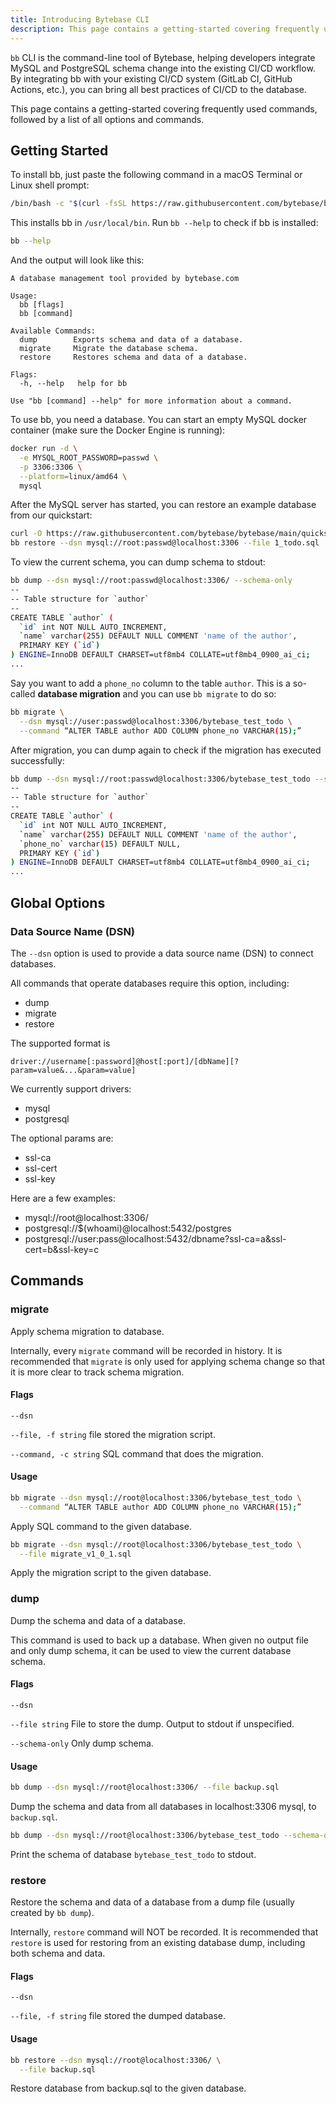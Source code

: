 ```yaml
---
title: Introducing Bytebase CLI
description: This page contains a getting-started covering frequently used commands, followed by a list of all options and commands.
---
```


`bb` CLI is the command-line tool of Bytebase, helping developers integrate MySQL and PostgreSQL schema change into the existing CI/CD workflow. By integrating bb with your existing CI/CD system (GitLab CI, GitHub Actions, etc.), you can bring all best practices of CI/CD to the database.

This page contains a getting-started covering frequently used commands, followed by a list of all options and commands.

## Getting Started

To install bb, just paste the following command in a macOS Terminal or Linux shell prompt:

```bash
/bin/bash -c "$(curl -fsSL https://raw.githubusercontent.com/bytebase/bytebase/HEAD/scripts/install_bb.sh)"
```

This installs bb in `/usr/local/bin`. Run `bb --help` to check if bb is installed:

```bash
bb --help
```

And the output will look like this:

```plain
A database management tool provided by bytebase.com

Usage:
  bb [flags]
  bb [command]

Available Commands:
  dump        Exports schema and data of a database.
  migrate     Migrate the database schema.
  restore     Restores schema and data of a database.

Flags:
  -h, --help   help for bb

Use "bb [command] --help" for more information about a command.
```

To use bb, you need a database. You can start an empty MySQL docker container (make sure the Docker Engine is running):

```bash
docker run -d \
  -e MYSQL_ROOT_PASSWORD=passwd \
  -p 3306:3306 \
  --platform=linux/amd64 \
  mysql
```

After the MySQL server has started, you can restore an example database from our quickstart:

```bash
curl -O https://raw.githubusercontent.com/bytebase/bytebase/main/quickstart/test_schema/mysql/1_todo.sql
bb restore --dsn mysql://root:passwd@localhost:3306 --file 1_todo.sql
```

To view the current schema, you can dump schema to stdout:

```bash
bb dump --dsn mysql://root:passwd@localhost:3306/ --schema-only
--
-- Table structure for `author`
--
CREATE TABLE `author` (
  `id` int NOT NULL AUTO_INCREMENT,
  `name` varchar(255) DEFAULT NULL COMMENT 'name of the author',
  PRIMARY KEY (`id`)
) ENGINE=InnoDB DEFAULT CHARSET=utf8mb4 COLLATE=utf8mb4_0900_ai_ci;
...
```

Say you want to add a `phone_no` column to the table `author`. This is a so-called **database migration** and you can use `bb migrate` to do so:

```bash
bb migrate \
  --dsn mysql://user:passwd@localhost:3306/bytebase_test_todo \
  --command “ALTER TABLE author ADD COLUMN phone_no VARCHAR(15);”
```

After migration, you can dump again to check if the migration has executed successfully:

```bash
bb dump --dsn mysql://root:passwd@localhost:3306/bytebase_test_todo --schema-only
--
-- Table structure for `author`
--
CREATE TABLE `author` (
  `id` int NOT NULL AUTO_INCREMENT,
  `name` varchar(255) DEFAULT NULL COMMENT 'name of the author',
  `phone_no` varchar(15) DEFAULT NULL,
  PRIMARY KEY (`id`)
) ENGINE=InnoDB DEFAULT CHARSET=utf8mb4 COLLATE=utf8mb4_0900_ai_ci;
...
```

## Global Options

### Data Source Name (DSN)

The `--dsn` option is used to provide a data source name (DSN) to connect databases.

All commands that operate databases require this option, including:

- dump
- migrate
- restore

The supported format is

```
driver://username[:password]@host[:port]/[dbName][?param=value&...&param=value]
```

We currently support drivers:

- mysql
- postgresql

The optional params are:

- ssl-ca
- ssl-cert
- ssl-key

Here are a few examples:

- mysql://root@localhost:3306/
- postgresql://$(whoami)@localhost:5432/postgres
- postgresql://user:pass@localhost:5432/dbname?ssl-ca=a&ssl-cert=b&ssl-key=c

## Commands

### migrate

Apply schema migration to database.

Internally, every `migrate` command will be recorded in history. It is recommended that `migrate` is only used for applying schema change so that it is more clear to track schema migration.

#### Flags

`--dsn`

`--file, -f string` file stored the migration script.

`--command, -c string` SQL command that does the migration.

#### Usage

```bash
bb migrate --dsn mysql://root@localhost:3306/bytebase_test_todo \
  --command “ALTER TABLE author ADD COLUMN phone_no VARCHAR(15);”
```

Apply SQL command to the given database.

```bash
bb migrate --dsn mysql://root@localhost:3306/bytebase_test_todo \
  --file migrate_v1_0_1.sql
```

Apply the migration script to the given database.

### dump

Dump the schema and data of a database.

This command is used to back up a database. When given no output file and only dump schema, it can be used to view the current database schema.

#### Flags

`--dsn`

`--file string` File to store the dump. Output to stdout if unspecified.

`--schema-only` Only dump schema.

#### Usage

```bash
bb dump --dsn mysql://root@localhost:3306/ --file backup.sql
```

Dump the schema and data from all databases in localhost:3306 mysql, to `backup.sql`.

```bash
bb dump --dsn mysql://root@localhost:3306/bytebase_test_todo --schema-only
```

Print the schema of database `bytebase_test_todo` to stdout.

### restore

Restore the schema and data of a database from a dump file (usually created by `bb dump`).

Internally, `restore` command will NOT be recorded. It is recommended that `restore` is used for restoring from an existing database dump, including both schema and data.

#### Flags

`--dsn`

`--file, -f string` file stored the dumped database.

#### Usage

```bash
bb restore --dsn mysql://root@localhost:3306/ \
  --file backup.sql
```

Restore database from backup.sql to the given database.
